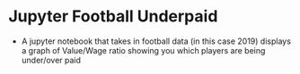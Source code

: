 # Jupyter Football Underpaid
* A jupyter notebook that takes in football data (in this case 2019) displays a graph of Value/Wage ratio showing you which players are being under/over paid
